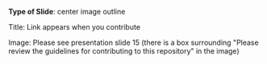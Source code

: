 **Type of Slide**: center image outline

Title: Link appears when you contribute

Image: Please see presentation slide 15 (there is a box surrounding "Please review the guidelines for contributing to this repository" in the image)

